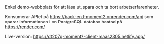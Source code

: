 Enkel demo-webbplats för att läsa ut, spara och ta bort arbetserfarenheter. 

Konsumerar APIet på https://back-end-moment2.onrender.com/api som sparar informationen i en PostgreSQL-databas hostad på https://render.com/

Live-version: https://dt207g-moment2-client-maas2305.netlify.app/
